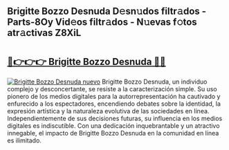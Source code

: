 ## Brigitte Bozzo Desnuda D𝚎sn𝚞dos filtr𝚊dos - Parts-8Oy Vid𝚎os filtr𝚊dos - N𝚞evas f𝚘tos atr𝚊ctivas Z8XiL

# <h2><a href="http://mb1s4n.tromn.icu/?c=Brigitte+Bozzo+Desnuda">🔗👉👉👉 Brigitte Bozzo Desnuda 🔗🔗</a></h2>

[![Brigitte Bozzo Desnuda nuevo](https://i.imgur.com/pEAQMta.gif)](http://mb1s4n.tromn.icu/?c=Brigitte+Bozzo+Desnuda)
Brigitte Bozzo Desnuda, un individuo complejo y desconcertante, se resiste a la caracterización simple. Su uso pionero de los medios digitales para la autorrepresentación ha cautivado y enfurecido a los espectadores, encendiendo debates sobre la identidad, la expresión artística y la naturaleza evolutiva de las sociedades en línea. Independientemente de sus decisiones futuras, su influencia en los medios digitales es indiscutible. Con una dedicación inquebrantable y un atractivo innegable, el impacto de Brigitte Bozzo Desnuda en la comunidad en línea es ilimitado.
